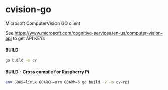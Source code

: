 # cvision-go
Microsoft ComputerVision GO client

See https://www.microsoft.com/cognitive-services/en-us/computer-vision-api to get API KEYs

#### BUILD
```sh
go build -o cv
```

#### BUILD - Cross compile for Raspberry Pi
```sh
env GOOS=linux GOARCH=arm GOARM=6 go build -v -o cv-rpi
```

